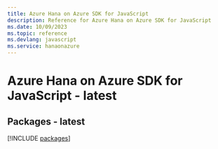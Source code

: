 ```yaml
---
title: Azure Hana on Azure SDK for JavaScript
description: Reference for Azure Hana on Azure SDK for JavaScript
ms.date: 10/09/2023
ms.topic: reference
ms.devlang: javascript
ms.service: hanaonazure
---
```

# Azure Hana on Azure SDK for JavaScript - latest
## Packages - latest
[!INCLUDE [packages](hana-on-azure-index.md)]